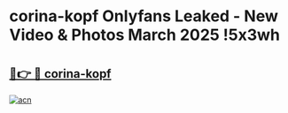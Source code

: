 # corina-kopf Onlyfans Leaked - New Video & Photos March 2025 !5x3wh

# <h2><a href="https://cgjk5i.iuczelnia.edu.pl?title=corina-kopf&ref=5x3wh">🔗👉 🔴 corina-kopf</a></h2>

[![acn](https://github.com/user-attachments/assets/0f9c940e-d8b0-45ae-aac7-cd30a18b3e1c)](https://cgjk5i.iuczelnia.edu.pl?title=corina-kopf&ref=5x3wh)

